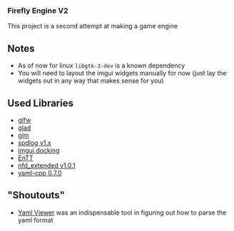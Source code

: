 ### Firefly Engine V2
This project is a second attempt at making a game engine

## Notes
- As of now for linux `libgtk-3-dev` is a known dependency
- You will need to layout the imgui widgets manually for now (just lay the widgets out in any way that makes sense for you)

## Used Libraries
- [glfw](https://github.com/glfw/glfw.git)
- [glad](https://github.com/Dav1dde/glad.git)
- [glm](https://github.com/g-truc/glm.git)
- [spdlog v1.x](https://github.com/gabime/spdlog.git)
- [imgui docking](https://github.com/ocornut/imgui.git)
- [EnTT](https://github.com/skypjack/entt.git)
- [nfd_extended v1.0.1](https://github.com/btzy/nativefiledialog-extended.git)
- [yaml-cpp 0.7.0](https://github.com/jbeder/yaml-cpp.git)

## "Shoutouts"
- [Yaml Viewer](https://jsonformatter.org/yaml-viewer) was an indispensable tool in figuring out how to parse the yaml format 